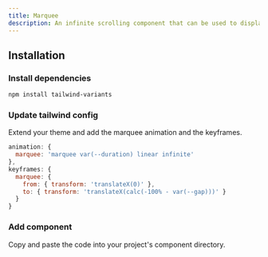 ```yaml
---
title: Marquee
description: An infinite scrolling component that can be used to display text, images, or videos.
---
```


<ComponentPreview name="Marquee" />

## Installation

<Steps>

### Install dependencies

```bash
npm install tailwind-variants
```

### Update tailwind config

Extend your theme and add the marquee animation and the keyframes.

```js
animation: {
  marquee: 'marquee var(--duration) linear infinite'
},
keyframes: {
  marquee: {
    from: { transform: 'translateX(0)' },
    to: { transform: 'translateX(calc(-100% - var(--gap)))' }
  }
}
```

### Add component

Copy and paste the code into your project's component directory.

<ComponentCode name="Marquee" type="ui" />

</Steps>

